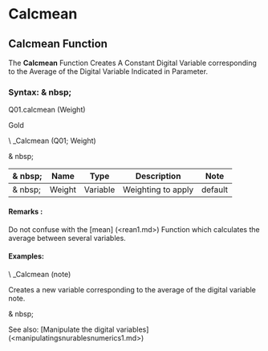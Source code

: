 # Calcmean

## Calcmean Function

The **Calcmean** Function Creates A Constant Digital Variable corresponding to the Average of the Digital Variable Indicated in Parameter.

### Syntax: & nbsp;

Q01.calcmean (Weight)

Gold

\ _Calcmean (Q01; Weight)

& nbsp;

|& nbsp;|**Name** |**Type** |**Description** |**Note** |
|--- |--- |--- |--- |--- |
|& nbsp;|Weight |Variable |Weighting to apply |default |


#### Remarks :

Do not confuse with the [mean] (<rean1.md>) Function which calculates the average between several variables.

#### Examples:

\ _Calcmean (note)

Creates a new variable corresponding to the average of the digital variable note.

& nbsp;

See also: [Manipulate the digital variables] (<manipulatingsnurablesnumerics1.md>)